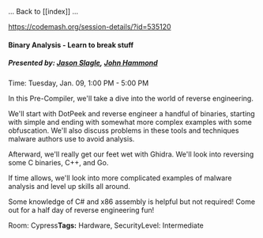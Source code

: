 
... Back to [[index]] ...


https://codemash.org/session-details/?id=535120


#### Binary Analysis - Learn to break stuff

##### **Presented by:** [Jason Slagle](https://codemash.org/speaker-details?id=68accf5c-4f6c-406f-806a-38f0527793b5), [John Hammond](https://codemash.org/speaker-details?id=ee7a2db7-b2ba-45f8-b0f3-09c76620235b)

Time: Tuesday, Jan. 09, 1:00 PM - 5:00 PM

In this Pre-Compiler, we'll take a dive into the world of reverse engineering.  
  
We'll start with DotPeek and reverse engineer a handful of binaries, starting with simple and ending with somewhat more complex examples with some obfuscation. We'll also discuss problems in these tools and techniques malware authors use to avoid analysis.  
  
Afterward, we'll really get our feet wet with Ghidra. We'll look into reversing some C binaries, C++, and Go.  
  
If time allows, we'll look into more complicated examples of malware analysis and level up skills all around.  
  
Some knowledge of C# and x86 assembly is helpful but not required! Come out for a half day of reverse engineering fun!

Room: Cypress**Tags:** Hardware, SecurityLevel: Intermediate
